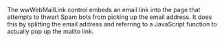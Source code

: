 ﻿The wwWebMailLink control embeds an email link into the page that attempts to thwart Spam bots from picking up the email address. It does this by splitting the email address and referring to a JavaScript function to actually pop up the mailto link.